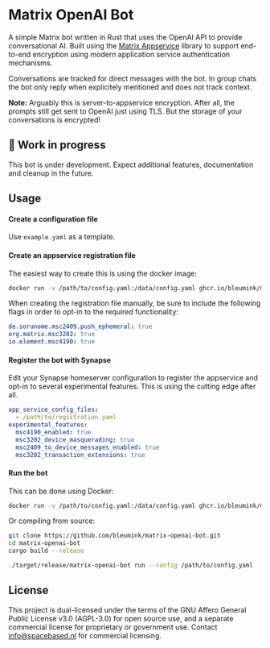 # Matrix OpenAI Bot
A simple Matrix bot written in Rust that uses the OpenAI API to provide conversational AI.
Built using the [Matrix Appservice](https://github.com/bleumink/matrix-appservice) library to support end-to-end encryption using modern application service authentication mechanisms.

Conversations are tracked for direct messages with the bot. In group chats the bot only reply when explicitely mentioned and does not track context.

**Note:** Arguably this is server-to-appservice encryption. After all, the prompts still get sent to OpenAI just using TLS. But the storage of your conversations is encrypted!

## :construction: Work in progress
This bot is under development. Expect additional features, documentation and cleanup in the future.

## Usage
#### Create a configuration file
Use ```example.yaml``` as a template.

#### Create an appservice registration file
The easiest way to create this is using the docker image:
```bash
docker run -v /path/to/config.yaml:/data/config.yaml ghcr.io/bleumink/matrix-openai-bot:latest generate
```

When creating the registration file manually, be sure to include the following flags in order to opt-in to the required functionality:
```yaml
de.sorunome.msc2409.push_ephemeral: true
org.matrix.msc3202: true
io.element.msc4190: true
```

#### Register the bot with Synapse
Edit your Synapse homeserver configuration to register the appservice and opt-in to several experimental features. This is using the cutting edge after all.
```yaml
app_service_config_files:
  - /path/to/registration.yaml
experimental_features:
  msc4190_enabled: true
  msc3202_device_masquerading: true
  msc2409_to_device_messages_enabled: true
  msc3202_transaction_extensions: true
```

#### Run the bot
This can be done using Docker:
```bash
docker run -v /path/to/config.yaml:/data/config.yaml ghcr.io/bleumink/matrix-openai-bot:latest
```

Or compiling from source:
```bash
git clone https://github.com/bleumink/matrix-openai-bot.git
cd matrix-openai-bot
cargo build --release

./target/release/matrix-openai-bot run --config /path/to/config.yaml
```

## License
This project is dual-licensed under the terms of the GNU Affero General Public License v3.0 (AGPL-3.0) for open source use, and a separate commercial license for proprietary or government use. Contact info@spacebased.nl for commercial licensing.